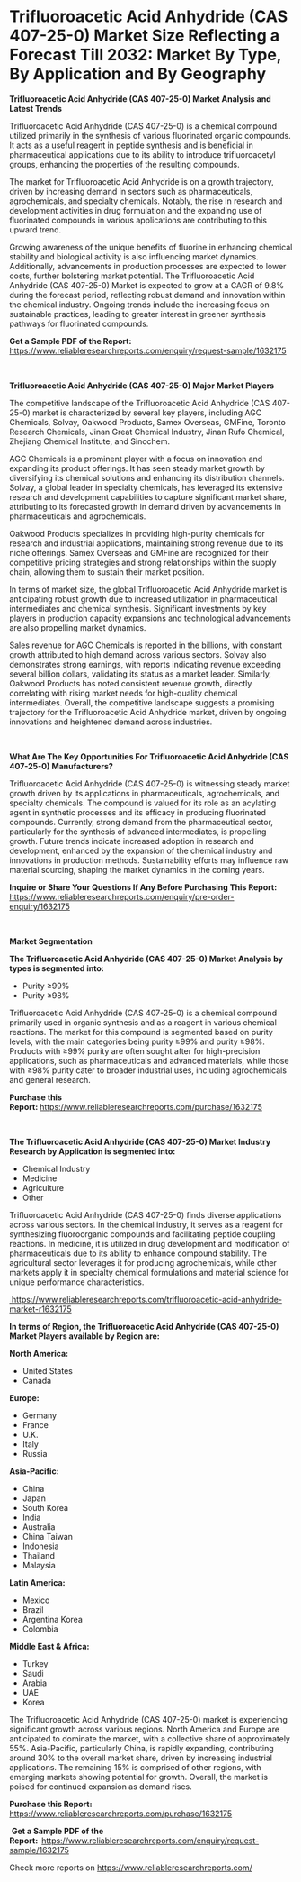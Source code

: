 <p><h1>Trifluoroacetic Acid Anhydride (CAS 407-25-0) Market Size Reflecting a Forecast Till 2032: Market By Type, By Application and By Geography</h1></p><p><strong>Trifluoroacetic Acid Anhydride (CAS 407-25-0) Market Analysis and Latest Trends</strong></p>
<p><p>Trifluoroacetic Acid Anhydride (CAS 407-25-0) is a chemical compound utilized primarily in the synthesis of various fluorinated organic compounds. It acts as a useful reagent in peptide synthesis and is beneficial in pharmaceutical applications due to its ability to introduce trifluoroacetyl groups, enhancing the properties of the resulting compounds. </p><p>The market for Trifluoroacetic Acid Anhydride is on a growth trajectory, driven by increasing demand in sectors such as pharmaceuticals, agrochemicals, and specialty chemicals. Notably, the rise in research and development activities in drug formulation and the expanding use of fluorinated compounds in various applications are contributing to this upward trend. </p><p>Growing awareness of the unique benefits of fluorine in enhancing chemical stability and biological activity is also influencing market dynamics. Additionally, advancements in production processes are expected to lower costs, further bolstering market potential. The Trifluoroacetic Acid Anhydride (CAS 407-25-0) Market is expected to grow at a CAGR of 9.8% during the forecast period, reflecting robust demand and innovation within the chemical industry. Ongoing trends include the increasing focus on sustainable practices, leading to greater interest in greener synthesis pathways for fluorinated compounds.</p></p>
<p><strong>Get a Sample PDF of the Report:&nbsp;</strong> <a href="https://www.reliableresearchreports.com/enquiry/request-sample/1632175?utm_campaign=2960&utm_medium=2&utm_source=Github&utm_content=ia&utm_term=29032025&utm_id=trifluoroacetic-acid-anhydride-cas-407-25-0">https://www.reliableresearchreports.com/enquiry/request-sample/1632175</a></p>
<p>&nbsp;</p>
<p><strong>Trifluoroacetic Acid Anhydride (CAS 407-25-0) Major Market Players</strong></p>
<p><p>The competitive landscape of the Trifluoroacetic Acid Anhydride (CAS 407-25-0) market is characterized by several key players, including AGC Chemicals, Solvay, Oakwood Products, Samex Overseas, GMFine, Toronto Research Chemicals, Jinan Great Chemical Industry, Jinan Rufo Chemical, Zhejiang Chemical  Institute, and Sinochem. </p><p>AGC Chemicals is a prominent player with a focus on innovation and expanding its product offerings. It has seen steady market growth by diversifying its chemical solutions and enhancing its distribution channels. Solvay, a global leader in specialty chemicals, has leveraged its extensive research and development capabilities to capture significant market share, attributing to its forecasted growth in demand driven by advancements in pharmaceuticals and agrochemicals.</p><p>Oakwood Products specializes in providing high-purity chemicals for research and industrial applications, maintaining strong revenue due to its niche offerings. Samex Overseas and GMFine are recognized for their competitive pricing strategies and strong relationships within the supply chain, allowing them to sustain their market position.</p><p>In terms of market size, the global Trifluoroacetic Acid Anhydride market is anticipating robust growth due to increased utilization in pharmaceutical intermediates and chemical synthesis. Significant investments by key players in production capacity expansions and technological advancements are also propelling market dynamics.</p><p>Sales revenue for AGC Chemicals is reported in the billions, with constant growth attributed to high demand across various sectors. Solvay also demonstrates strong earnings, with reports indicating revenue exceeding several billion dollars, validating its status as a market leader. Similarly, Oakwood Products has noted consistent revenue growth, directly correlating with rising market needs for high-quality chemical intermediates. Overall, the competitive landscape suggests a promising trajectory for the Trifluoroacetic Acid Anhydride market, driven by ongoing innovations and heightened demand across industries.</p></p>
<p>&nbsp;</p>
<p><strong>What Are The Key Opportunities For Trifluoroacetic Acid Anhydride (CAS 407-25-0) Manufacturers?</strong></p>
<p><p>Trifluoroacetic Acid Anhydride (CAS 407-25-0) is witnessing steady market growth driven by its applications in pharmaceuticals, agrochemicals, and specialty chemicals. The compound is valued for its role as an acylating agent in synthetic processes and its efficacy in producing fluorinated compounds. Currently, strong demand from the pharmaceutical sector, particularly for the synthesis of advanced intermediates, is propelling growth. Future trends indicate increased adoption in research and development, enhanced by the expansion of the chemical industry and innovations in production methods. Sustainability efforts may influence raw material sourcing, shaping the market dynamics in the coming years.</p></p>
<p><strong>Inquire or Share Your Questions If Any Before Purchasing This Report:</strong> <a href="https://www.reliableresearchreports.com/enquiry/pre-order-enquiry/1632175?utm_campaign=2960&utm_medium=2&utm_source=Github&utm_content=ia&utm_term=29032025&utm_id=trifluoroacetic-acid-anhydride-cas-407-25-0">https://www.reliableresearchreports.com/enquiry/pre-order-enquiry/1632175</a></p>
<p>&nbsp;</p>
<p><strong>Market Segmentation</strong></p>
<p><strong>The Trifluoroacetic Acid Anhydride (CAS 407-25-0) Market Analysis by types is segmented into:</strong></p>
<p><ul><li>Purity ≥99%</li><li>Purity ≥98%</li></ul></p>
<p><p>Trifluoroacetic Acid Anhydride (CAS 407-25-0) is a chemical compound primarily used in organic synthesis and as a reagent in various chemical reactions. The market for this compound is segmented based on purity levels, with the main categories being purity ≥99% and purity ≥98%. Products with ≥99% purity are often sought after for high-precision applications, such as pharmaceuticals and advanced materials, while those with ≥98% purity cater to broader industrial uses, including agrochemicals and general research.</p></p>
<p><strong>Purchase this Report:&nbsp;</strong><a href="https://www.reliableresearchreports.com/purchase/1632175?utm_campaign=2960&utm_medium=2&utm_source=Github&utm_content=ia&utm_term=29032025&utm_id=trifluoroacetic-acid-anhydride-cas-407-25-0">https://www.reliableresearchreports.com/purchase/1632175</a></p>
<p>&nbsp;</p>
<p><strong>The Trifluoroacetic Acid Anhydride (CAS 407-25-0) Market Industry Research by Application is segmented into:</strong></p>
<p><ul><li>Chemical Industry</li><li>Medicine</li><li>Agriculture</li><li>Other</li></ul></p>
<p><p>Trifluoroacetic Acid Anhydride (CAS 407-25-0) finds diverse applications across various sectors. In the chemical industry, it serves as a reagent for synthesizing fluoroorganic compounds and facilitating peptide coupling reactions. In medicine, it is utilized in drug development and modification of pharmaceuticals due to its ability to enhance compound stability. The agricultural sector leverages it for producing agrochemicals, while other markets apply it in specialty chemical formulations and material science for unique performance characteristics.</p></p>
<p><a href="https://www.reliableresearchreports.com/trifluoroacetic-acid-anhydride-market-r1632175?utm_campaign=2960&utm_medium=2&utm_source=Github&utm_content=ia&utm_term=29032025&utm_id=trifluoroacetic-acid-anhydride-cas-407-25-0">&nbsp;https://www.reliableresearchreports.com/trifluoroacetic-acid-anhydride-market-r1632175</a></p>
<p><strong>In terms of Region, the Trifluoroacetic Acid Anhydride (CAS 407-25-0) Market Players available by Region are:</strong></p>
<p>
    <p> <strong> North America: </strong>
        <ul>
            <li>United States</li>
            <li>Canada</li>
        </ul>
        </p> 
    <p> <strong> Europe: </strong>
        <ul>
            <li>Germany</li>
            <li>France</li>
            <li>U.K.</li>
            <li>Italy</li>
            <li>Russia</li>
        </ul>
        </p> 
    <p> <strong> Asia-Pacific: </strong>
        <ul>
            <li>China</li>
            <li>Japan</li>
            <li>South Korea</li>
            <li>India</li>
            <li>Australia</li>
            <li>China Taiwan</li>
            <li>Indonesia</li>
            <li>Thailand</li>
            <li>Malaysia</li>
        </ul>
        </p> 
    <p> <strong> Latin America: </strong>
        <ul>
            <li>Mexico</li>
            <li>Brazil</li>
            <li>Argentina Korea</li>
            <li>Colombia</li>
        </ul>
        </p> 
    <p> <strong> Middle East & Africa: </strong>
        <ul>
            <li>Turkey</li>
            <li>Saudi</li>
            <li>Arabia</li>
            <li>UAE</li>
            <li>Korea</li>
        </ul>
    </p>
    </p>
<p><p>The Trifluoroacetic Acid Anhydride (CAS 407-25-0) market is experiencing significant growth across various regions. North America and Europe are anticipated to dominate the market, with a collective share of approximately 55%. Asia-Pacific, particularly China, is rapidly expanding, contributing around 30% to the overall market share, driven by increasing industrial applications. The remaining 15% is comprised of other regions, with emerging markets showing potential for growth. Overall, the market is poised for continued expansion as demand rises.</p></p>
<p><strong>Purchase this Report: </strong><a href="https://www.reliableresearchreports.com/purchase/1632175?utm_campaign=2960&utm_medium=2&utm_source=Github&utm_content=ia&utm_term=29032025&utm_id=trifluoroacetic-acid-anhydride-cas-407-25-0">https://www.reliableresearchreports.com/purchase/1632175</a></p>
<p>&nbsp;<strong>Get a Sample PDF of the Report:&nbsp;&nbsp;</strong><a href="https://www.reliableresearchreports.com/enquiry/request-sample/1632175?utm_campaign=2960&utm_medium=2&utm_source=Github&utm_content=ia&utm_term=29032025&utm_id=trifluoroacetic-acid-anhydride-cas-407-25-0">https://www.reliableresearchreports.com/enquiry/request-sample/1632175</a></p>
<p><strong></strong></p>
<p>Check more reports on <a href="https://www.reliableresearchreports.com/?utm_campaign=2960&utm_medium=2&utm_source=Github&utm_content=ia&utm_term=29032025&utm_id=trifluoroacetic-acid-anhydride-cas-407-25-0">https://www.reliableresearchreports.com/</a></p>